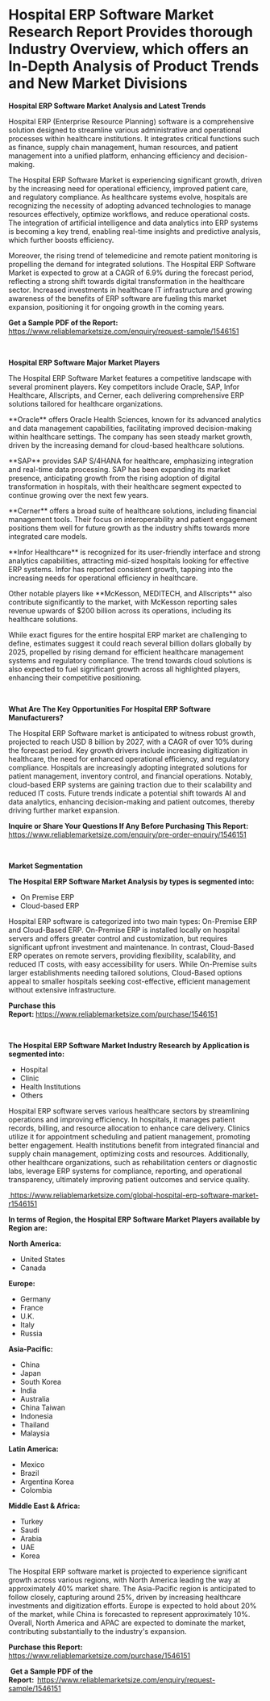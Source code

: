 <p><h1>Hospital ERP Software Market Research Report Provides thorough Industry Overview, which offers an In-Depth Analysis of Product Trends and New Market Divisions</h1></p><p><strong>Hospital ERP Software Market Analysis and Latest Trends</strong></p>
<p><p>Hospital ERP (Enterprise Resource Planning) software is a comprehensive solution designed to streamline various administrative and operational processes within healthcare institutions. It integrates critical functions such as finance, supply chain management, human resources, and patient management into a unified platform, enhancing efficiency and decision-making.</p><p>The Hospital ERP Software Market is experiencing significant growth, driven by the increasing need for operational efficiency, improved patient care, and regulatory compliance. As healthcare systems evolve, hospitals are recognizing the necessity of adopting advanced technologies to manage resources effectively, optimize workflows, and reduce operational costs. The integration of artificial intelligence and data analytics into ERP systems is becoming a key trend, enabling real-time insights and predictive analysis, which further boosts efficiency.</p><p>Moreover, the rising trend of telemedicine and remote patient monitoring is propelling the demand for integrated solutions. The Hospital ERP Software Market is expected to grow at a CAGR of 6.9% during the forecast period, reflecting a strong shift towards digital transformation in the healthcare sector. Increased investments in healthcare IT infrastructure and growing awareness of the benefits of ERP software are fueling this market expansion, positioning it for ongoing growth in the coming years.</p></p>
<p><strong>Get a Sample PDF of the Report:&nbsp;</strong> <a href="https://www.reliablemarketsize.com/enquiry/request-sample/1546151?utm_campaign=3014&utm_medium=2&utm_source=Github&utm_content=ia&utm_term=20042025&utm_id=hospital-erp-software">https://www.reliablemarketsize.com/enquiry/request-sample/1546151</a></p>
<p>&nbsp;</p>
<p><strong>Hospital ERP Software Major Market Players</strong></p>
<p><p>The Hospital ERP Software Market features a competitive landscape with several prominent players. Key competitors include Oracle, SAP, Infor Healthcare, Allscripts, and Cerner, each delivering comprehensive ERP solutions tailored for healthcare organizations.</p><p>**Oracle** offers Oracle Health Sciences, known for its advanced analytics and data management capabilities, facilitating improved decision-making within healthcare settings. The company has seen steady market growth, driven by the increasing demand for cloud-based healthcare solutions. </p><p>**SAP** provides SAP S/4HANA for healthcare, emphasizing integration and real-time data processing. SAP has been expanding its market presence, anticipating growth from the rising adoption of digital transformation in hospitals, with their healthcare segment expected to continue growing over the next few years.</p><p>**Cerner** offers a broad suite of healthcare solutions, including financial management tools. Their focus on interoperability and patient engagement positions them well for future growth as the industry shifts towards more integrated care models. </p><p>**Infor Healthcare** is recognized for its user-friendly interface and strong analytics capabilities, attracting mid-sized hospitals looking for effective ERP systems. Infor has reported consistent growth, tapping into the increasing needs for operational efficiency in healthcare.</p><p>Other notable players like **McKesson, MEDITECH, and Allscripts** also contribute significantly to the market, with McKesson reporting sales revenue upwards of $200 billion across its operations, including its healthcare solutions. </p><p>While exact figures for the entire hospital ERP market are challenging to define, estimates suggest it could reach several billion dollars globally by 2025, propelled by rising demand for efficient healthcare management systems and regulatory compliance. The trend towards cloud solutions is also expected to fuel significant growth across all highlighted players, enhancing their competitive positioning.</p></p>
<p>&nbsp;</p>
<p><strong>What Are The Key Opportunities For Hospital ERP Software Manufacturers?</strong></p>
<p><p>The Hospital ERP Software market is anticipated to witness robust growth, projected to reach USD 8 billion by 2027, with a CAGR of over 10% during the forecast period. Key growth drivers include increasing digitization in healthcare, the need for enhanced operational efficiency, and regulatory compliance. Hospitals are increasingly adopting integrated solutions for patient management, inventory control, and financial operations. Notably, cloud-based ERP systems are gaining traction due to their scalability and reduced IT costs. Future trends indicate a potential shift towards AI and data analytics, enhancing decision-making and patient outcomes, thereby driving further market expansion.</p></p>
<p><strong>Inquire or Share Your Questions If Any Before Purchasing This Report:</strong> <a href="https://www.reliablemarketsize.com/enquiry/pre-order-enquiry/1546151?utm_campaign=3014&utm_medium=2&utm_source=Github&utm_content=ia&utm_term=20042025&utm_id=hospital-erp-software">https://www.reliablemarketsize.com/enquiry/pre-order-enquiry/1546151</a></p>
<p>&nbsp;</p>
<p><strong>Market Segmentation</strong></p>
<p><strong>The Hospital ERP Software Market Analysis by types is segmented into:</strong></p>
<p><ul><li>On Premise ERP</li><li>Cloud-based ERP</li></ul></p>
<p><p>Hospital ERP software is categorized into two main types: On-Premise ERP and Cloud-Based ERP. On-Premise ERP is installed locally on hospital servers and offers greater control and customization, but requires significant upfront investment and maintenance. In contrast, Cloud-Based ERP operates on remote servers, providing flexibility, scalability, and reduced IT costs, with easy accessibility for users. While On-Premise suits larger establishments needing tailored solutions, Cloud-Based options appeal to smaller hospitals seeking cost-effective, efficient management without extensive infrastructure.</p></p>
<p><strong>Purchase this Report:&nbsp;</strong><a href="https://www.reliablemarketsize.com/purchase/1546151?utm_campaign=3014&utm_medium=2&utm_source=Github&utm_content=ia&utm_term=20042025&utm_id=hospital-erp-software">https://www.reliablemarketsize.com/purchase/1546151</a></p>
<p>&nbsp;</p>
<p><strong>The Hospital ERP Software Market Industry Research by Application is segmented into:</strong></p>
<p><ul><li>Hospital</li><li>Clinic</li><li>Health Institutions</li><li>Others</li></ul></p>
<p><p>Hospital ERP software serves various healthcare sectors by streamlining operations and improving efficiency. In hospitals, it manages patient records, billing, and resource allocation to enhance care delivery. Clinics utilize it for appointment scheduling and patient management, promoting better engagement. Health institutions benefit from integrated financial and supply chain management, optimizing costs and resources. Additionally, other healthcare organizations, such as rehabilitation centers or diagnostic labs, leverage ERP systems for compliance, reporting, and operational transparency, ultimately improving patient outcomes and service quality.</p></p>
<p><a href="https://www.reliablemarketsize.com/global-hospital-erp-software-market-r1546151?utm_campaign=3014&utm_medium=2&utm_source=Github&utm_content=ia&utm_term=20042025&utm_id=hospital-erp-software">&nbsp;https://www.reliablemarketsize.com/global-hospital-erp-software-market-r1546151</a></p>
<p><strong>In terms of Region, the Hospital ERP Software Market Players available by Region are:</strong></p>
<p>
    <p> <strong> North America: </strong>
        <ul>
            <li>United States</li>
            <li>Canada</li>
        </ul>
        </p> 
    <p> <strong> Europe: </strong>
        <ul>
            <li>Germany</li>
            <li>France</li>
            <li>U.K.</li>
            <li>Italy</li>
            <li>Russia</li>
        </ul>
        </p> 
    <p> <strong> Asia-Pacific: </strong>
        <ul>
            <li>China</li>
            <li>Japan</li>
            <li>South Korea</li>
            <li>India</li>
            <li>Australia</li>
            <li>China Taiwan</li>
            <li>Indonesia</li>
            <li>Thailand</li>
            <li>Malaysia</li>
        </ul>
        </p> 
    <p> <strong> Latin America: </strong>
        <ul>
            <li>Mexico</li>
            <li>Brazil</li>
            <li>Argentina Korea</li>
            <li>Colombia</li>
        </ul>
        </p> 
    <p> <strong> Middle East & Africa: </strong>
        <ul>
            <li>Turkey</li>
            <li>Saudi</li>
            <li>Arabia</li>
            <li>UAE</li>
            <li>Korea</li>
        </ul>
    </p>
    </p>
<p><p>The Hospital ERP software market is projected to experience significant growth across various regions, with North America leading the way at approximately 40% market share. The Asia-Pacific region is anticipated to follow closely, capturing around 25%, driven by increasing healthcare investments and digitization efforts. Europe is expected to hold about 20% of the market, while China is forecasted to represent approximately 10%. Overall, North America and APAC are expected to dominate the market, contributing substantially to the industry's expansion.</p></p>
<p><strong>Purchase this Report: </strong><a href="https://www.reliablemarketsize.com/purchase/1546151?utm_campaign=3014&utm_medium=2&utm_source=Github&utm_content=ia&utm_term=20042025&utm_id=hospital-erp-software">https://www.reliablemarketsize.com/purchase/1546151</a></p>
<p>&nbsp;<strong>Get a Sample PDF of the Report:&nbsp;&nbsp;</strong><a href="https://www.reliablemarketsize.com/enquiry/request-sample/1546151?utm_campaign=3014&utm_medium=2&utm_source=Github&utm_content=ia&utm_term=20042025&utm_id=hospital-erp-software">https://www.reliablemarketsize.com/enquiry/request-sample/1546151</a></p>
<p><strong></strong></p>
<p><p></p><p></p><p></p></p>